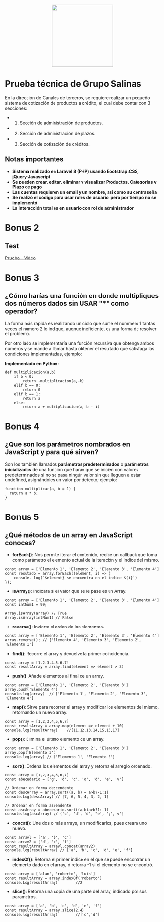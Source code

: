 <p align="center">
  <a href="https://www.gruposalinas.com" target="_blank"><img src="hhttps://www.gruposalinas.com/Content/iconos/LogoGS-main.svg" width="200px" height="auto"></a>
</p>


# Prueba técnica de Grupo Salinas
En la dirección de Canales de terceros, se requiere realizar un pequeño sistema de cotización de productos a crédito, el cual debe contar con 3 secciones:

* 1. Sección de administración de productos.
* 2. Sección de administración de plazos.
* 3. Sección de cotización de créditos.

## Notas importantes

* **Sistema realizado en Laravel 8 (PHP) usando Bootstrap:CSS, jQuery:Javascript**
* **Se pueden crear, editar, eliminar y visualizar Productos, Categorias y Plazo de pago**
* **Las cuentas requieren un email y un nombre, así como su contraseña**
* **Se realizó el código para usar roles de usuario, pero por tiempo no se implementó**
* **La interacción total es en usuario con rol de administrador**

# Bonus 2
## Test
[Prueba - Video](https://youtu.be/k-ELqG8DQNY "Ver video de prueba")

# Bonus 3
## ¿Cómo harías una función en donde multipliques dos números dados sin USAR "*" como operador?
La forma más rápida es realizando un ciclo que sume el nummero 1 tantas veces el número 2 lo indique, auqnue ineficiente, es una forma de resolver el problema.

Por otro lado se implementaría una función recursiva que obtenga ambos números y se mande a llamar hasta obtener el resultado que satisfaga las condiciones implementadas, ejemplo:

**Implementado en Python:**
````
def multiplicacion(a,b)
    if b < 0:
        return -multiplicacion(a,-b)
    elif b == 0:
        return 0
    elif b == 1:
        return a
    else:
        return a + multiplicacion(a, b - 1)
````
# Bonus 4
## ¿Que son los parámetros nombrados en JavaScript y para qué sirven?
Son los también llamados **parámetros predeterminados** o **parámetros inicializados** de una función que harán que se inicien con valores predeterminados si no se pasa ningún valor sin que lleguen a estar undefined, asignándoles un valor por defecto; ejemplo:

````
function multiplicar(a, b = 1) {
  return a * b;
}
````

# Bonus 5
## ¿Qué métodos de un array en JavaScript conoces?

* **forEach()**: Nos permite iterar el contenido, recibe un callback que toma como parámetro el elemento actual de la iteración y el indice del mismo.
````
const array = ['Elemento 1', 'Elemento 2', 'Elemento 3', 'Elemento 4']
const resutado = array.forEach((element, i) => {
    console. log(`$element} se encuentra en el indice $(i}`)
});
````

* **isArray()**: Indicará si el valor que se le pase es un Array.
````
const array = ['Elemento 1', 'Elemento 2', 'Elemento 3', 'Elemento 4']
const intNum1 = 99;

Array.isArray(array) // True
Array.isArray(intNum1) // False
````

* **reverse()**: Invierte el orden de los elementos.
````
const array = ['Elemento 1', 'Elemento 2', 'Elemento 3', 'Elemento 4']
array.reverse(); // ['Elemento 4', 'Elemento 3', 'Elemento 2', 'Elemento 1']
````

* **find()**: Recorre el array y devuelve la primer coincidencia.
````
const array = [1,2,3,4,5,6,7]
const resultArray = array.find(element => element > 3)
````

* **push()**: Añade elementos al final de un array.
````
const array = ['Elemento 1', 'Elemento 2', 'Elemento 3']
array.push('Elemento 4')
console.log(array)  // ['Elemento 1', 'Elemento 2', 'Elemento 3', 'Elemento 4']
````

* **map()**: Sirve para recorrer el array y modificar los elementos del mismo, retornando un nuevo array.
````
const array = [1,2,3,4,5,6,7]
const resultArray = array.map(element => element + 10)
console.log(resultArray)    //[11,12,13,14,15,16,17]
````

* **pop()**: Elimina el último elemento de un array.
````
const array = ['Elemento 1', 'Elemento 2', 'Elemento 3']
array.pop('Elemento 3')
console.log(array) // ['Elemento 1', 'Elemento 2']
````

* **sort()**: Ordena los elementos del array y retorna el arreglo ordenado.
````
const array = [1,2,3,4,5,6,7]
const abecedario = ['g', 'd', 'c', 'o', 'd', 'e', 'v']

// Ordenar en forma descendente
const descArray = array.sort((a, b) = a>b?-1:1)
console.Log(descArray) // [7, 6, 5, 4, 3, 2, 1]

// Ordenar en forma ascendente
const ascArray = abecedario.sort((a,b)a>b?1:-1)
console.log(ascArray) // ('c', 'd', 'd', "e', 'g', v']
````

* **concat()**: Une dos o más arrays, sin modificarlos, pues creará uno nuevo.
````
const arravl = ['a', 'b', 'c']
const arrav2 = ['d', 'e', 'f']
const resultArray = arrayl.concat(array2)
console.log(resultArrav) // ['a', 'b', 'c', 'd', 'e', 'f']
````

* **indexOf()**: Retorna el primer índice en el que se puede encontrar un elemento dado en el array, ó retorna -1 si el elemento no se encontró.
````
const array = ['alan', 'roberto', 'luis']
const resultArray = array.indexOf('roberto')
console.Log(resultArray)        //2
````

* **slice()**: Retorna una copia de una parte del array, indicado por sus parametros.
````
const array = ['a', 'b', 'c', 'd', 'e', 'f']
const resultArray = array.slice(2,4)
console.log(resultArray)        //['c','d']
````